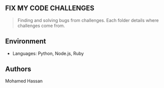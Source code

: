 ## FIX MY CODE CHALLENGES
> Finding and solving bugs from challenges. Each folder details where challenges come from.

## Environment
* Languages: Python, Node.js, Ruby

## Authors
Mohamed Hassan